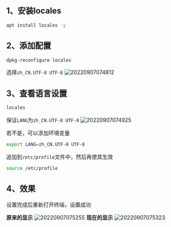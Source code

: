 ## 1、安装locales

```bash
apt install locales -y
```

## 2、添加配置
```bash
dpkg-reconfigure locales
```
选择`zh_CN.UTF-8 UTF-8`
![20220907074812](http://doc.xjfyt.top/markdown_img/20220907074812.png)

## 3、查看语言设置
```bash
locales
```
保证`LANG`为`zh_CN.UTF-8 UTF-8`
![20220907074925](http://doc.xjfyt.top/markdown_img/20220907074925.png)

若不是，可以添加环境变量
```bash
export LANG=zh_CN.UTF-8 UTF-8
```
追加到`/etc/profile`文件中，然后再使其生效
```bash
source /etc/profile
```

## 4、效果

设置完成后重新打开终端，设置成功

**原来的显示**
![20220907075255](http://doc.xjfyt.top/markdown_img/20220907075255.png)
**现在的显示**
![20220907075323](http://doc.xjfyt.top/markdown_img/20220907075323.png)